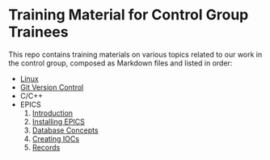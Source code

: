 # Training Material for Control Group Trainees 
This repo contains training materials on various topics related to our work in the control group, composed as Markdown files and listed in order:
* [Linux](./linux/Linux.md)
* [Git Version Control](./git/git.md)
* C/C++
* EPICS
  1. [Introduction](./epics/introduction.md)
  2. [Installing EPICS](./epics/installation.md)
  3. [Database Concepts](./epics/databases.md)
  4. [Creating IOCs](./epics/iocs.md)
  5. [Records](./epics/records.md)
